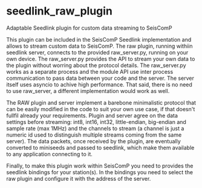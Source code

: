 # seedlink_raw_plugin
Adaptable Seedlink plugin for custom data streaming to SeisComP

This plugin can be included in the SeisComP Seedlink implementation and allows to stream
custom data to SeisComP. The raw plugin, running withiin seedlink server, connects to the
provided raw_server.py, running on your own device. The raw_server.py provides the API to 
stream your own data to the plugin without worring about the protocol details. The 
raw_server.py works as a separate process and the module API use inter process communication
to pass data between your code and the server. The server itself uses asyncio to achive high
performance. That said, there is no need to use raw_server, a different implementation would
work as well.

The RAW plugin and server implement a barebone minimalistic protocol that can be easily
modified in the code to suit your own use case, if that doesn't fullfil already your
requirements. Plugin and server agree on the data settings before streaming: int8, int16, int32,
little-endian, big-endian and sample rate (max 1MHz) and the channels to stream (a channel is
just a numeric id used to distinguish multiple streams coming from the same server). The data
packets, once received by the plugin, are eventually converted to miniseeds and passed to
seedlink, which make them available to any application connecting to it.

Finally, to make this plugin work within SeisComP you need to provides the seedlink bindings
for your station(s). In the bindings you need to select the raw plugin and configure it with
the address of the server.
